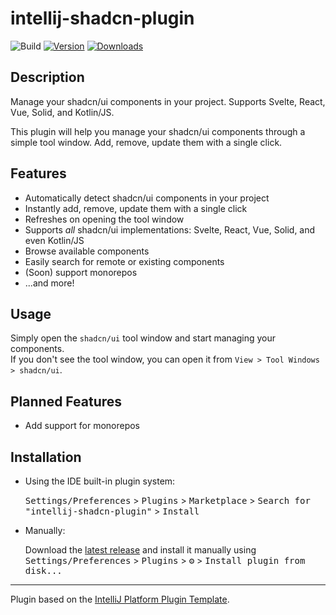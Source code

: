 # intellij-shadcn-plugin

![Build](https://github.com/WarningImHack3r/intellij-shadcn-plugin/workflows/Build/badge.svg)
[![Version](https://img.shields.io/jetbrains/plugin/v/com.github.warningimhack3r.intellijshadcnplugin.svg)](https://plugins.jetbrains.com/plugin/com.github.warningimhack3r.intellijshadcnplugin)
[![Downloads](https://img.shields.io/jetbrains/plugin/d/com.github.warningimhack3r.intellijshadcnplugin.svg)](https://plugins.jetbrains.com/plugin/com.github.warningimhack3r.intellijshadcnplugin)

## Description
<!-- Plugin description -->
Manage your shadcn/ui components in your project. Supports Svelte, React, Vue, Solid, and Kotlin/JS.

This plugin will help you manage your shadcn/ui components through a simple tool window. Add, remove, update them with a single click.

## Features
- Automatically detect shadcn/ui components in your project
- Instantly add, remove, update them with a single click
- Refreshes on opening the tool window
- Supports _all_ shadcn/ui implementations: Svelte, React, Vue, Solid, and even Kotlin/JS
- Browse available components
- Easily search for remote or existing components
- (Soon) support monorepos
- ...and more!

## Usage
Simply open the `shadcn/ui` tool window and start managing your components.  
If you don't see the tool window, you can open it from `View > Tool Windows > shadcn/ui`.

## Planned Features
- Add support for monorepos
<!-- Plugin description end -->

## Installation

- Using the IDE built-in plugin system:
  
  <kbd>Settings/Preferences</kbd> > <kbd>Plugins</kbd> > <kbd>Marketplace</kbd> > <kbd>Search for "intellij-shadcn-plugin"</kbd> >
  <kbd>Install</kbd>
  
- Manually:

  Download the [latest release](https://github.com/WarningImHack3r/intellij-shadcn-plugin/releases/latest) and install it manually using
  <kbd>Settings/Preferences</kbd> > <kbd>Plugins</kbd> > <kbd>⚙️</kbd> > <kbd>Install plugin from disk...</kbd>


---
Plugin based on the [IntelliJ Platform Plugin Template][template].

[template]: https://github.com/JetBrains/intellij-platform-plugin-template

